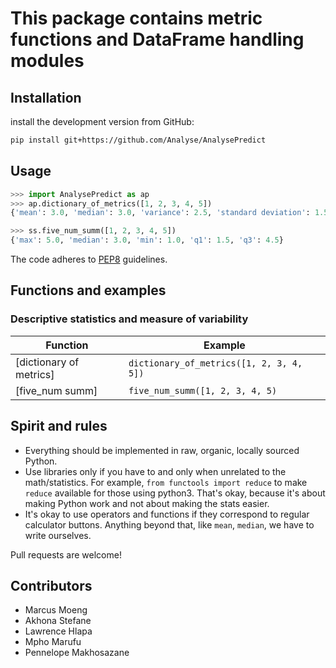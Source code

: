 # This package contains metric functions and DataFrame handling modules

## Installation

install the development version from GitHub:

```bash
pip install git+https://github.com/Analyse/AnalysePredict
```

## Usage

```python
>>> import AnalysePredict as ap
>>> ap.dictionary_of_metrics([1, 2, 3, 4, 5])
{'mean': 3.0, 'median': 3.0, 'variance': 2.5, 'standard deviation': 1.58, 'min': 1.0, 'max': 5.0}

>>> ss.five_num_summ([1, 2, 3, 4, 5])
{'max': 5.0, 'median': 3.0, 'min': 1.0, 'q1': 1.5, 'q3': 4.5}
```

The code adheres to [PEP8] guidelines.

[PEP8]: https://www.python.org/dev/peps/pep-0008/ "PEP 8 -- Style Guide for Python Code"

## Functions and examples

### Descriptive statistics and measure of variability

| Function                           | Example                                                           |
|------------------------------------|-------------------------------------------------------------------|
| [dictionary of metrics]            | `dictionary_of_metrics([1, 2, 3, 4, 5])`                          |
| [five_num summ]                    | `five_num_summ([1, 2, 3, 4, 5)`                                   |


## Spirit and rules

- Everything should be implemented in raw, organic, locally sourced Python.
- Use libraries only if you have to and only when unrelated to the math/statistics. For example, `from functools import reduce` to make `reduce` available for those using python3. That's okay, because it's about making Python work and not about making the stats easier.
- It's okay to use operators and functions if they correspond to regular calculator buttons. 
Anything beyond that, like `mean`, `median`, we have to write ourselves.

Pull requests are welcome!

## Contributors

- Marcus Moeng 
- Akhona Stefane 
- Lawrence Hlapa 
- Mpho Marufu 
- Pennelope Makhosazane
